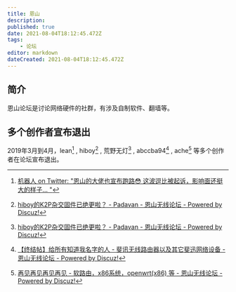 ```yaml
---
title: 恩山
description: 
published: true
date: 2021-08-04T18:12:45.472Z
tags:
    - 论坛
editor: markdown
dateCreated: 2021-08-04T18:12:45.472Z
---
```


## 简介

恩山论坛是讨论网络硬件的社群，有涉及自制软件、翻墙等。

## 多个创作者宣布退出

2019年3月到4月，lean[^128629] , hiboy[^h_d] , 荒野无灯[^h_d] , abccba94[^abccba94] , ache[^ache] 等多个创作者在论坛宣布退出。

[^128629]: [机器人 on Twitter: "恩山的大佬也宣布跑路😳 这波逗比被起诉，影响面还挺大的样子… "](https://web.archive.org/web/20210805003631/https://twitter.com/ifancybot/status/1128629588664377349)

[^h_d]: [hiboy的K2P杂交固件已绝更啦？ - Padavan - 恩山无线论坛 - Powered by Discuz!](https://web.archive.org/web/20210804132911/https://www.right.com.cn/forum/thread-802529-1-5.html)

[^abccba94]: [【终结帖】给所有知道我名字的人 - 斐讯无线路由器以及其它斐迅网络设备 - 恩山无线论坛 - Powered by Discuz!](https://web.archive.org/web/20210804131806/https://www.right.com.cn/forum/thread-538485-1-2.html)

[^ache]: [再见再见再见再见 - 软路由，x86系统，openwrt(x86) 等 - 恩山无线论坛 - Powered by Discuz!](https://web.archive.org/web/20210804133244/https://www.right.com.cn/forum/thread-3188574-1-1.html)
